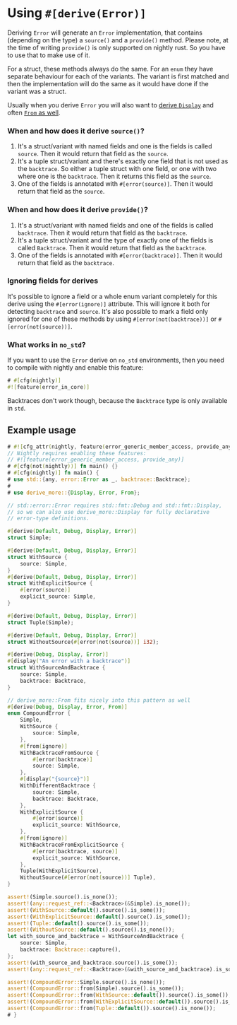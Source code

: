 # Using `#[derive(Error)]`

Deriving `Error` will generate an `Error` implementation, that contains
(depending on the type) a `source()` and a `provide()` method. Please note,
at the time of writing `provide()` is only supported on nightly rust. So you
have to use that to make use of it.

For a struct, these methods always do the same. For an `enum` they have separate
behaviour for each of the variants. The variant is first matched and then the
implementation will do the same as it would have done if the variant was a
struct.

Usually when you derive `Error` you will also want to [derive `Display`](crate::Display) and
often [`From` as well](crate::From).


### When and how does it derive `source()`?

1. It's a struct/variant with named fields and one is the fields is
   called `source`. Then it would return that field as the `source`.
2. It's a tuple struct/variant and there's exactly one field that is not used as
   the `backtrace`. So either a tuple struct with one field, or one with two where one
   is the `backtrace`. Then it returns this field as the `source`.
3. One of the fields is annotated with `#[error(source)]`. Then it would
   return that field as the `source`.

### When and how does it derive `provide()`?

1. It's a struct/variant with named fields and one of the fields is
   called `backtrace`. Then it would return that field as the `backtrace`.
2. It's a tuple struct/variant and the type of exactly one of the fields is
   called `Backtrace`. Then it would return that field as the `backtrace`.
3. One of the fields is annotated with `#[error(backtrace)]`. Then it would
   return that field as the `backtrace`.

### Ignoring fields for derives

It's possible to ignore a field or a whole enum variant completely for this
derive using the `#[error(ignore)]` attribute. This will ignore it both for
detecting `backtrace` and `source`. It's also possible to mark a field only
ignored for one of these methods by using `#[error(not(backtrace))]` or
`#[error(not(source))]`.


### What works in `no_std`?

If you want to use the `Error` derive on `no_std` environments, then you need to
compile with nightly and enable this feature:
```rust
# #[cfg(nightly)]
#![feature(error_in_core)]
```

Backtraces don't work though, because the `Backtrace` type is only available in
`std`.


## Example usage

```rust
# #![cfg_attr(nightly, feature(error_generic_member_access, provide_any))]
// Nightly requires enabling these features:
// #![feature(error_generic_member_access, provide_any)]
# #[cfg(not(nightly))] fn main() {}
# #[cfg(nightly)] fn main() {
# use std::{any, error::Error as _, backtrace::Backtrace};
#
# use derive_more::{Display, Error, From};

// std::error::Error requires std::fmt::Debug and std::fmt::Display,
// so we can also use derive_more::Display for fully declarative
// error-type definitions.

#[derive(Default, Debug, Display, Error)]
struct Simple;

#[derive(Default, Debug, Display, Error)]
struct WithSource {
    source: Simple,
}
#[derive(Default, Debug, Display, Error)]
struct WithExplicitSource {
    #[error(source)]
    explicit_source: Simple,
}

#[derive(Default, Debug, Display, Error)]
struct Tuple(Simple);

#[derive(Default, Debug, Display, Error)]
struct WithoutSource(#[error(not(source))] i32);

#[derive(Debug, Display, Error)]
#[display("An error with a backtrace")]
struct WithSourceAndBacktrace {
    source: Simple,
    backtrace: Backtrace,
}

// derive_more::From fits nicely into this pattern as well
#[derive(Debug, Display, Error, From)]
enum CompoundError {
    Simple,
    WithSource {
        source: Simple,
    },
    #[from(ignore)]
    WithBacktraceFromSource {
        #[error(backtrace)]
        source: Simple,
    },
    #[display("{source}")]
    WithDifferentBacktrace {
        source: Simple,
        backtrace: Backtrace,
    },
    WithExplicitSource {
        #[error(source)]
        explicit_source: WithSource,
    },
    #[from(ignore)]
    WithBacktraceFromExplicitSource {
        #[error(backtrace, source)]
        explicit_source: WithSource,
    },
    Tuple(WithExplicitSource),
    WithoutSource(#[error(not(source))] Tuple),
}

assert!(Simple.source().is_none());
assert!(any::request_ref::<Backtrace>(&Simple).is_none());
assert!(WithSource::default().source().is_some());
assert!(WithExplicitSource::default().source().is_some());
assert!(Tuple::default().source().is_some());
assert!(WithoutSource::default().source().is_none());
let with_source_and_backtrace = WithSourceAndBacktrace {
    source: Simple,
    backtrace: Backtrace::capture(),
};
assert!(with_source_and_backtrace.source().is_some());
assert!(any::request_ref::<Backtrace>(&with_source_and_backtrace).is_some());

assert!(CompoundError::Simple.source().is_none());
assert!(CompoundError::from(Simple).source().is_some());
assert!(CompoundError::from(WithSource::default()).source().is_some());
assert!(CompoundError::from(WithExplicitSource::default()).source().is_some());
assert!(CompoundError::from(Tuple::default()).source().is_none());
# }
```
